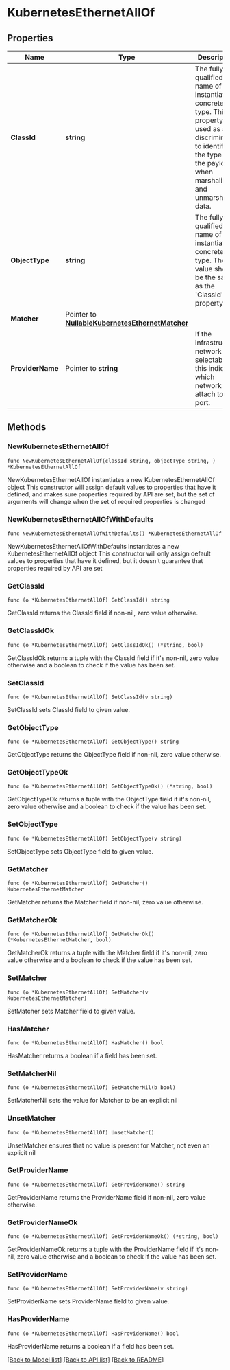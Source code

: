 # KubernetesEthernetAllOf

## Properties

Name | Type | Description | Notes
------------ | ------------- | ------------- | -------------
**ClassId** | **string** | The fully-qualified name of the instantiated, concrete type. This property is used as a discriminator to identify the type of the payload when marshaling and unmarshaling data. | [default to "kubernetes.Ethernet"]
**ObjectType** | **string** | The fully-qualified name of the instantiated, concrete type. The value should be the same as the &#39;ClassId&#39; property. | [default to "kubernetes.Ethernet"]
**Matcher** | Pointer to [**NullableKubernetesEthernetMatcher**](KubernetesEthernetMatcher.md) |  | [optional] 
**ProviderName** | Pointer to **string** | If the infrastructure network is selectable, this indicates which network to attach to the port. | [optional] 

## Methods

### NewKubernetesEthernetAllOf

`func NewKubernetesEthernetAllOf(classId string, objectType string, ) *KubernetesEthernetAllOf`

NewKubernetesEthernetAllOf instantiates a new KubernetesEthernetAllOf object
This constructor will assign default values to properties that have it defined,
and makes sure properties required by API are set, but the set of arguments
will change when the set of required properties is changed

### NewKubernetesEthernetAllOfWithDefaults

`func NewKubernetesEthernetAllOfWithDefaults() *KubernetesEthernetAllOf`

NewKubernetesEthernetAllOfWithDefaults instantiates a new KubernetesEthernetAllOf object
This constructor will only assign default values to properties that have it defined,
but it doesn't guarantee that properties required by API are set

### GetClassId

`func (o *KubernetesEthernetAllOf) GetClassId() string`

GetClassId returns the ClassId field if non-nil, zero value otherwise.

### GetClassIdOk

`func (o *KubernetesEthernetAllOf) GetClassIdOk() (*string, bool)`

GetClassIdOk returns a tuple with the ClassId field if it's non-nil, zero value otherwise
and a boolean to check if the value has been set.

### SetClassId

`func (o *KubernetesEthernetAllOf) SetClassId(v string)`

SetClassId sets ClassId field to given value.


### GetObjectType

`func (o *KubernetesEthernetAllOf) GetObjectType() string`

GetObjectType returns the ObjectType field if non-nil, zero value otherwise.

### GetObjectTypeOk

`func (o *KubernetesEthernetAllOf) GetObjectTypeOk() (*string, bool)`

GetObjectTypeOk returns a tuple with the ObjectType field if it's non-nil, zero value otherwise
and a boolean to check if the value has been set.

### SetObjectType

`func (o *KubernetesEthernetAllOf) SetObjectType(v string)`

SetObjectType sets ObjectType field to given value.


### GetMatcher

`func (o *KubernetesEthernetAllOf) GetMatcher() KubernetesEthernetMatcher`

GetMatcher returns the Matcher field if non-nil, zero value otherwise.

### GetMatcherOk

`func (o *KubernetesEthernetAllOf) GetMatcherOk() (*KubernetesEthernetMatcher, bool)`

GetMatcherOk returns a tuple with the Matcher field if it's non-nil, zero value otherwise
and a boolean to check if the value has been set.

### SetMatcher

`func (o *KubernetesEthernetAllOf) SetMatcher(v KubernetesEthernetMatcher)`

SetMatcher sets Matcher field to given value.

### HasMatcher

`func (o *KubernetesEthernetAllOf) HasMatcher() bool`

HasMatcher returns a boolean if a field has been set.

### SetMatcherNil

`func (o *KubernetesEthernetAllOf) SetMatcherNil(b bool)`

 SetMatcherNil sets the value for Matcher to be an explicit nil

### UnsetMatcher
`func (o *KubernetesEthernetAllOf) UnsetMatcher()`

UnsetMatcher ensures that no value is present for Matcher, not even an explicit nil
### GetProviderName

`func (o *KubernetesEthernetAllOf) GetProviderName() string`

GetProviderName returns the ProviderName field if non-nil, zero value otherwise.

### GetProviderNameOk

`func (o *KubernetesEthernetAllOf) GetProviderNameOk() (*string, bool)`

GetProviderNameOk returns a tuple with the ProviderName field if it's non-nil, zero value otherwise
and a boolean to check if the value has been set.

### SetProviderName

`func (o *KubernetesEthernetAllOf) SetProviderName(v string)`

SetProviderName sets ProviderName field to given value.

### HasProviderName

`func (o *KubernetesEthernetAllOf) HasProviderName() bool`

HasProviderName returns a boolean if a field has been set.


[[Back to Model list]](../README.md#documentation-for-models) [[Back to API list]](../README.md#documentation-for-api-endpoints) [[Back to README]](../README.md)


